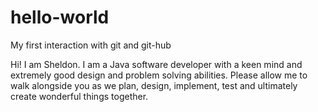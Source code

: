 # hello-world
My first interaction with git and git-hub

Hi! I am Sheldon. I am a Java software developer with a keen mind and extremely good design and problem solving abilities.
Please allow me to walk alongside you as we plan, design, implement, test and ultimately create wonderful things together.
